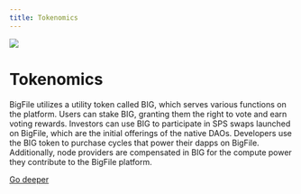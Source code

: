 ```yaml
---
title: Tokenomics
---
```


![](/img/how-it-works/tokenomics.600.jpg)

# Tokenomics

BigFile utilizes a utility token called BIG, which serves various functions on the platform. Users can stake BIG, granting them the right to vote and earn voting rewards. Investors can use BIG to participate in SPS swaps launched on BigFile, which are the initial offerings of the native DAOs. Developers use the BIG token to purchase cycles that power their dapps on BigFile. Additionally, node providers are compensated in BIG for the compute power they contribute to the BigFile platform. 

[Go deeper](/how-it-works/tokenomics/)
